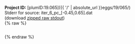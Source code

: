 **Project ID:** [plumID:19.065]({{ '/' | absolute_url }}eggs/19/065/)  
Stderr for source:  iter_6_pc_[-0.45,0.65].dat   
(download [zipped raw stdout](iter_6_pc_[-0.45,0.65].dat.plumed_master.stdout.txt.zip))  
{% raw %}
<pre>
</pre>
{% endraw %}
